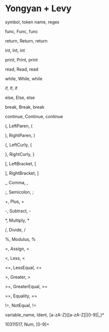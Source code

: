 # Yongyan + Levy

symbol, token name, regex

func, Func, func

return, Return, return

int, Int, int

print, Print, print

read, Read, read

while, While, while

if, If, if

else, Else, else

break, Break, break

continue, Continue, continue

(, LeftParen, (

), RightParen, )

{, LeftCurly, {

}, RightCurly, }

[, LeftBracket, [

], RightBracket, ]

,, Comma, ,

;, Semicolon, ;

+, Plus, +

-, Subtract, -

*, Multiply, *

/, Divide, /

%, Modulus, %

=, Assign, =

<, Less, <

<=, LessEqual, <=

\>, Greater, >


\>=, GreaterEqual, >=

==, Equality, ==

!=, NotEqual, !=

variable_name, Ident, \[a-zA-Z]([a-zA-Z]|[0-9]|_)*

10311517, Num, [0-9]+
